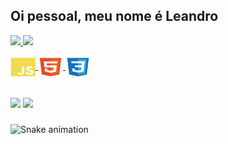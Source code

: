  ## Oi pessoal, meu nome é Leandro<br>
   <div>
  <a href="https://github.com/Lorenaasilva">
  <img height="160em" src="https://github-readme-stats.vercel.app/api?username=o-leandro&show_icons=true&theme=dracula&include_all_commits=true&count_private=true"/>
  <img height="160em" src="https://github-readme-stats.vercel.app/api/top-langs/?username=o-leandro&layout=compact&langs_count=16&theme=dracula"/>
<div>
<div style="display: inline_block"><br>
  <img align="center" alt="leandro-Js" height="30" width="40" src="https://raw.githubusercontent.com/devicons/devicon/master/icons/javascript/javascript-plain.svg">
  <img align="center" alt="leandro-HTML" height="30" width="40" src="https://raw.githubusercontent.com/devicons/devicon/master/icons/html5/html5-original.svg">
  <img align="center" alt="leandro-CSS" height="30" width="40" src="https://raw.githubusercontent.com/devicons/devicon/master/icons/css3/css3-original.svg">
</div>
  <br><br>
 <a href = "mailto: leandroti097@gmail.com" target="_blank"><img src="https://img.shields.io/badge/-Gmail-%23333?style=for-the-badge&logo=gmail&logoColor=white" target="_blank"></a>
  <a href="https://www.linkedin.com/in/leandro-s-59674690/" target="_blank"><img src="https://img.shields.io/badge/-LinkedIn-%230077B5?style=for-the-badge&logo=linkedin&logoColor=white" target="_blank"></a> <br>
  
  ###
    
  ![Snake animation](https://github.com/o-leandro/o-leandro/blob/output/github-contribution-grid-snake.svg)

